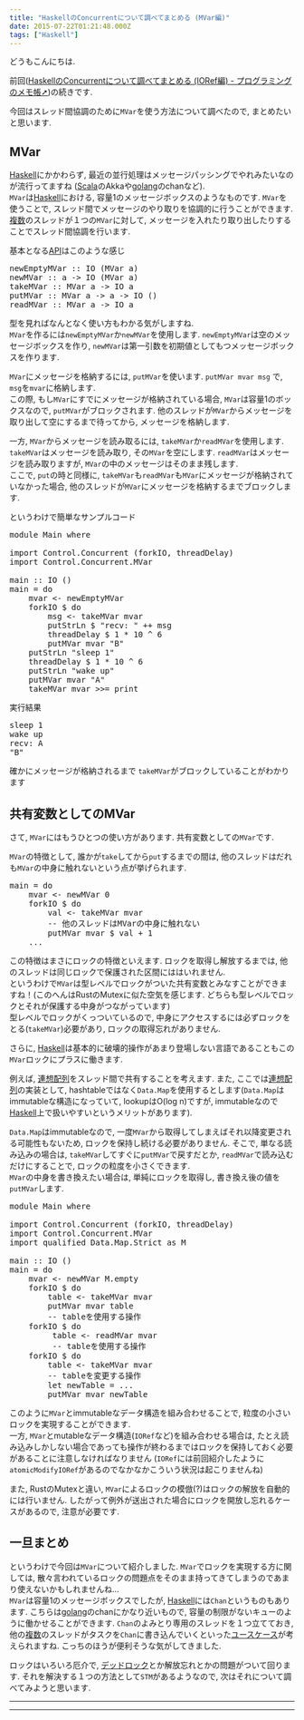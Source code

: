 ```yaml
---
title: "HaskellのConcurrentについて調べてまとめる (MVar編)"
date: 2015-07-22T01:21:48.000Z
tags: ["Haskell"]
---
```


<p>どうもこんにちは.</p>

<p>前回(<a href="http://agtn.hatenablog.com/entry/2015/07/21/234658">HaskellのConcurrentについて調べてまとめる (IORef編) - プログラミングのメモ帳➚</a>)の続きです.</p>

<p>今回はスレッド間協調のために<code>MVar</code>を使う方法について調べたので, まとめたいと思います.</p>

<h2>MVar</h2>

<p><a class="keyword" href="http://d.hatena.ne.jp/keyword/Haskell">Haskell</a>にかかわらず, 最近の並行処理はメッセージパッシングでやれみたいなのが流行ってますね (<a class="keyword" href="http://d.hatena.ne.jp/keyword/Scala">Scala</a>のAkkaや<a class="keyword" href="http://d.hatena.ne.jp/keyword/golang">golang</a>のchanなど).<br/>
<code>MVar</code>は<a class="keyword" href="http://d.hatena.ne.jp/keyword/Haskell">Haskell</a>における, 容量1のメッセージボックスのようなものです. <code>MVar</code>を使うことで, スレッド間でメッセージのやり取りを協調的に行うことができます.<br/>
<a class="keyword" href="http://d.hatena.ne.jp/keyword/%CA%A3%BF%F4">複数</a>のスレッドが１つの<code>MVar</code>に対して, メッセージを入れたり取り出したりすることでスレッド間協調を行います.</p>

<p>基本となる<a class="keyword" href="http://d.hatena.ne.jp/keyword/API">API</a>はこのような感じ</p>

<pre class="code" data-lang="" data-unlink>newEmptyMVar :: IO (MVar a)
newMVar :: a -&gt; IO (MVar a)
takeMVar :: MVar a -&gt; IO a
putMVar :: MVar a -&gt; a -&gt; IO ()
readMVar :: MVar a -&gt; IO a</pre>

<p>型を見ればなんとなく使い方もわかる気がしますね.<br/>
<code>MVar</code>を作るには<code>newEmptyMVar</code>か<code>newMVar</code>を使用します. <code>newEmptyMVar</code>は空のメッセージボックスを作り, <code>newMVar</code>は第一引数を初期値としてもつメッセージボックスを作ります.</p>

<p><code>MVar</code>にメッセージを格納するには, <code>putMVar</code>を使います. <code>putMVar mvar msg</code> で, <code>msg</code>を<code>mvar</code>に格納します.<br/>
この際, もし<code>MVar</code>にすでにメッセージが格納されている場合, <code>MVar</code>は容量1のボックスなので, <code>putMVar</code>がブロックされます. 他のスレッドが<code>MVar</code>からメッセージを取り出して空にするまで待ってから, メッセージを格納します.</p>

<p>一方, <code>MVar</code>からメッセージを読み取るには, <code>takeMVar</code>か<code>readMVar</code>を使用します.<br/>
<code>takeMVar</code>はメッセージを読み取り, その<code>MVar</code>を空にします. <code>readMVar</code>はメッセージを読み取りますが, <code>MVar</code>の中のメッセージはそのまま残します.<br/>
ここで, <code>put</code>の時と同様に, <code>takeMVar</code>も<code>readMVar</code>も<code>MVar</code>にメッセージが格納されていなかった場合, 他のスレッドが<code>MVar</code>にメッセージを格納するまでブロックします.</p>

<p>というわけで簡単なサンプルコード</p>

<pre class="code" data-lang="" data-unlink>module Main where

import Control.Concurrent (forkIO, threadDelay)
import Control.Concurrent.MVar

main :: IO ()
main = do
    mvar &lt;- newEmptyMVar
    forkIO $ do
        msg &lt;- takeMVar mvar
        putStrLn $ &#34;recv: &#34; ++ msg
        threadDelay $ 1 * 10 ^ 6
        putMVar mvar &#34;B&#34;
    putStrLn &#34;sleep 1&#34;
    threadDelay $ 1 * 10 ^ 6
    putStrLn &#34;wake up&#34;
    putMVar mvar &#34;A&#34;
    takeMVar mvar &gt;&gt;= print</pre>

<p>実行結果</p>

<pre class="code" data-lang="" data-unlink>sleep 1
wake up
recv: A
&#34;B&#34;</pre>

<p>確かにメッセージが格納されるまで <code>takeMVar</code>がブロックしていることがわかります</p>

<h2>共有変数としてのMVar</h2>

<p>さて, <code>MVar</code>にはもうひとつの使い方があります. 共有変数としての<code>MVar</code>です.</p>

<p><code>MVar</code>の特徴として, 誰かが<code>take</code>してから<code>put</code>するまでの間は, 他のスレッドはだれも<code>MVar</code>の中身に触れないという点が挙げられます.</p>

<pre class="code" data-lang="" data-unlink>main = do
    mvar &lt;- newMVar 0
    forkIO $ do
        val &lt;- takeMVar mvar
        -- 他のスレッドはMVarの中身に触れない
        putMVar mvar $ val + 1
    ...</pre>

<p>この特徴はまさにロックの特徴といえます. ロックを取得し解放するまでは, 他のスレッドは同じロックで保護された区間にははいれません.<br/>
というわけで<code>MVar</code>は型レベルでロックがついた共有変数とみなすことができますね！(このへんはRustのMutexに似た空気を感じます. どちらも型レベルでロックとそれが保護する中身がつながっています)<br/>
型レベルでロックがくっついているので, 中身にアクセスするには必ずロックをとる(<code>takeMVar</code>)必要があり, ロックの取得忘れがありません.</p>

<p>さらに, <a class="keyword" href="http://d.hatena.ne.jp/keyword/Haskell">Haskell</a>は基本的に破壊的操作があまり登場しない言語であることもこの<code>MVar</code>ロックにプラスに働きます.</p>

<p>例えば, <a class="keyword" href="http://d.hatena.ne.jp/keyword/%CF%A2%C1%DB%C7%DB%CE%F3">連想配列</a>をスレッド間で共有することを考えます. また, ここでは<a class="keyword" href="http://d.hatena.ne.jp/keyword/%CF%A2%C1%DB%C7%DB%CE%F3">連想配列</a>の実装として, hashtableではなく<code>Data.Map</code>を使用するとします(<code>Data.Map</code>はimmutableな構造になっていて, lookupはO(log n)ですが, immutableなので<a class="keyword" href="http://d.hatena.ne.jp/keyword/Haskell">Haskell</a>上で扱いやすいというメリットがあります).</p>

<p><code>Data.Map</code>はimmutableなので, 一度<code>MVar</code>から取得してしまえばそれ以降変更される可能性もないため, ロックを保持し続ける必要がありません. そこで, 単なる読み込みの場合は, <code>takeMVar</code>してすぐに<code>putMVar</code>で戻すだとか, <code>readMVar</code>で読み込むだけにすることで, ロックの粒度を小さくできます.<br/>
<code>MVar</code>の中身を書き換えたい場合は, 単純にロックを取得し, 書き換え後の値を<code>putMVar</code>します.</p>

<pre class="code" data-lang="" data-unlink>module Main where

import Control.Concurrent (forkIO, threadDelay)
import Control.Concurrent.MVar
import qualified Data.Map.Strict as M

main :: IO ()
main = do
    mvar &lt;- newMVar M.empty
    forkIO $ do
        table &lt;- takeMVar mvar
        putMVar mvar table
        -- tableを使用する操作
    forkIO $ do
         table &lt;- readMVar mvar
         -- tableを使用する操作
    forkIO $ do
        table &lt;- takeMVar mvar
        -- tableを変更する操作
        let newTable = ...
        putMVar mvar newTable</pre>

<p>このように<code>MVar</code>とimmutableなデータ構造を組み合わせることで, 粒度の小さいロックを実現することができます.<br/>
一方, <code>MVar</code>とmutableなデータ構造(<code>IORef</code>など)を組み合わせる場合は, たとえ読み込みしかしない場合であっても操作が終わるまではロックを保持しておく必要があることに注意しなければなりません (<code>IORef</code>には前回紹介したように<code>atomicModifyIORef</code>があるのでなかなかこういう状況は起こりませんね)</p>

<p>また, RustのMutexと違い, <code>MVar</code>によるロックの模倣(?)はロックの解放を自動的には行いません. したがって例外が送出された場合にロックを開放し忘れるケースがあるので, 注意が必要です.</p>

<h2>一旦まとめ</h2>

<p>というわけで今回は<code>MVar</code>について紹介しました. <code>MVar</code>でロックを実現する方に関しては, 散々言われているロックの問題点をそのまま持ってきてしまうのであまり使えないかもしれませんね...<br/>
<code>MVar</code>は容量1のメッセージボックスでしたが, <a class="keyword" href="http://d.hatena.ne.jp/keyword/Haskell">Haskell</a>には<code>Chan</code>というものもあります. こちらは<a class="keyword" href="http://d.hatena.ne.jp/keyword/golang">golang</a>のchanにかなり近いもので, 容量の制限がないキューのように働かせることができます. <code>Chan</code>のよみとり専用のスレッドを１つ立てておき, 他の<a class="keyword" href="http://d.hatena.ne.jp/keyword/%CA%A3%BF%F4">複数</a>のスレッドがタスクを<code>Chan</code>に書き込んでいくといった<a class="keyword" href="http://d.hatena.ne.jp/keyword/%A5%E6%A1%BC%A5%B9%A5%B1%A1%BC%A5%B9">ユースケース</a>が考えられますね. こっちのほうが便利そうな気がしてきました.</p>

<p>ロックはいろいろ厄介で, <a class="keyword" href="http://d.hatena.ne.jp/keyword/%A5%C7%A5%C3%A5%C9%A5%ED%A5%C3%A5%AF">デッドロック</a>とか解放忘れとかの問題がついて回ります. それを解決する１つの方法として<code>STM</code>があるようなので, 次はそれについて調べてみようと思います.</p>

---

---

